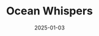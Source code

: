 ---
title: Ocean Whispers
date: 2025-01-03
layout: layouts/artwork.njk
image: /images/uploads/art-03.jpg
price: 68000
status: available
medium: Mixed media on canvas
width: 22
height: 28
year: 2025
tags: [mixed-media, ocean, abstract]
buy_url:
---